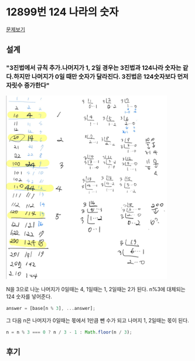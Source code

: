 # 12899번 124 나라의 숫자  

[문제보기](https://programmers.co.kr/learn/courses/30/lessons/12899)

## 설계

### "3진법에서 규칙 추가.나머지가 1, 2일 경우는 3진법과 124나라 숫자는 같다.하지만 나머지가 0일 때만 숫자가 달라진다. 3진법은 124숫자보다 먼저 자릿수 증가한다"

<img src="./images/image.jpg" height=500>

<br/>

N을 3으로 나눈 나머지가 0일때는 4, 1일때는 1, 2일때는 2가 된다. n%3에 대체되는 124 숫자를 넣어준다.
```javascript
answer = [base[n % 3], ...answer];
```
그 다음 n은 나머지가 0일때는 몫에서 1만큼 뺀 수가 되고 나머지 1, 2일때는 몫이 된다.
 ```javascript
n = n % 3 === 0 ? n / 3 - 1 : Math.floor(n / 3);
```
## 후기